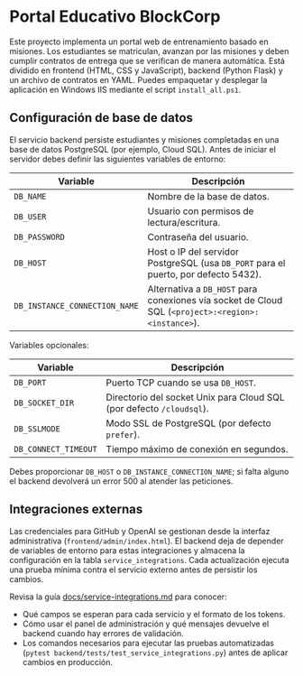 # Portal Educativo BlockCorp

Este proyecto implementa un portal web de entrenamiento basado en misiones. Los estudiantes se matriculan, avanzan por las misiones y deben cumplir contratos de entrega que se verifican de manera automática. Está dividido en frontend (HTML, CSS y JavaScript), backend (Python Flask) y un archivo de contratos en YAML. Puedes empaquetar y desplegar la aplicación en Windows IIS mediante el script `install_all.ps1`.

## Configuración de base de datos

El servicio backend persiste estudiantes y misiones completadas en una base de datos PostgreSQL (por ejemplo, Cloud SQL). Antes de iniciar el servidor debes definir las siguientes variables de entorno:

| Variable | Descripción |
| --- | --- |
| `DB_NAME` | Nombre de la base de datos. |
| `DB_USER` | Usuario con permisos de lectura/escritura. |
| `DB_PASSWORD` | Contraseña del usuario. |
| `DB_HOST` | Host o IP del servidor PostgreSQL (usa `DB_PORT` para el puerto, por defecto 5432). |
| `DB_INSTANCE_CONNECTION_NAME` | Alternativa a `DB_HOST` para conexiones vía socket de Cloud SQL (`<project>:<region>:<instance>`). |

Variables opcionales:

| Variable | Descripción |
| --- | --- |
| `DB_PORT` | Puerto TCP cuando se usa `DB_HOST`. |
| `DB_SOCKET_DIR` | Directorio del socket Unix para Cloud SQL (por defecto `/cloudsql`). |
| `DB_SSLMODE` | Modo SSL de PostgreSQL (por defecto `prefer`). |
| `DB_CONNECT_TIMEOUT` | Tiempo máximo de conexión en segundos. |

Debes proporcionar `DB_HOST` o `DB_INSTANCE_CONNECTION_NAME`; si falta alguno el backend devolverá un error 500 al atender las peticiones.

## Integraciones externas

Las credenciales para GitHub y OpenAI se gestionan desde la interfaz administrativa (`frontend/admin/index.html`). El backend deja de depender de variables de entorno para estas integraciones y almacena la configuración en la tabla `service_integrations`. Cada actualización ejecuta una prueba mínima contra el servicio externo antes de persistir los cambios.

Revisa la guía [docs/service-integrations.md](docs/service-integrations.md) para conocer:

* Qué campos se esperan para cada servicio y el formato de los tokens.
* Cómo usar el panel de administración y qué mensajes devuelve el backend cuando hay errores de validación.
* Los comandos necesarios para ejecutar las pruebas automatizadas (`pytest backend/tests/test_service_integrations.py`) antes de aplicar cambios en producción.

